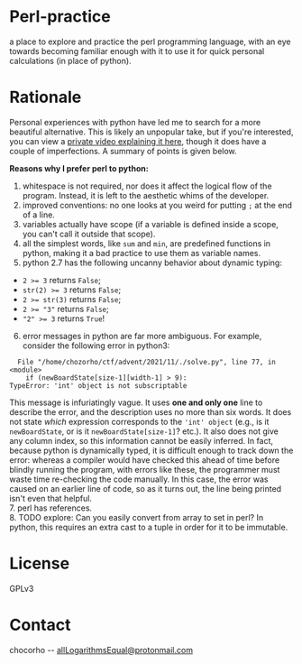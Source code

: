# Perl-practice

a place to explore and practice the perl programming language, with an eye towards becoming familiar enough with it to use it for quick personal calculations (in place of python).

# Rationale

Personal experiences with python have led me to search for a more beautiful alternative. This is likely an unpopular take, but if you're interested, you can view a [private video explaining it here](https://youtu.be/TMqpO_6WKiY), though it does have a couple of imperfections. A summary of points is given below.

__Reasons why I prefer perl to python:__    
1. whitespace is not required, nor does it affect the logical flow of the program. Instead, it is left to the aesthetic whims of the developer.
2. improved conventions: no one looks at you weird for putting `;` at the end of a line.
3. variables actually have scope (if a variable is defined inside a scope, you can't call it outside that scope).
4. all the simplest words, like `sum` and `min`, are predefined functions in python, making it a bad practice to use them as variable names.
5. python 2.7 has the following uncanny behavior about dynamic typing:  
  - `2 >= 3` returns `False`;  
  - `str(2) >= 3` returns `False`;  
  - `2 >= str(3)` returns `False`;  
  - `2 >= "3"` returns `False`;  
  - `"2" >= 3` returns `True`!
6. error messages in python are far more ambiguous. For example, consider the following error in python3:  
```
  File "/home/chozorho/ctf/advent/2021/11/./solve.py", line 77, in <module>
    if (newBoardState[size-1][width-1] > 9):
TypeError: 'int' object is not subscriptable
```
This message is infuriatingly vague. It uses **one and only one** line to describe the error, and the description uses no more than six words. It does not state *which* expression corresponds to the `'int' object` (e.g., is it `newBoardState`, or is it `newBoardState[size-1]`? etc.). It also does not give any column index, so this information cannot be easily inferred. In fact, because python is dynamically typed, it is difficult enough to track down the error: whereas a compiler would have checked this ahead of time before blindly running the program, with errors like these, the programmer must waste time re-checking the code manually. In this case, the error was caused on an earlier line of code, so as it turns out, the line being printed isn't even that helpful.  
7. perl has references.  
8. TODO explore: Can you easily convert from array to set in perl? In python, this requires an extra cast to a tuple in order for it to be immutable.

# License

GPLv3

# Contact

chocorho -- allLogarithmsEqual@protonmail.com

